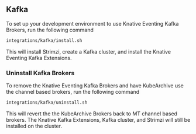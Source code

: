 ## Kafka

To set up your development environment to use Knative Eventing Kafka Brokers, run the following command

```bash
integrations/kafka/install.sh
```

This will install Strimzi, create a Kafka cluster, and install the Knative Eventing Kafka Extensions.

### Uninstall Kafka Brokers

To remove the Knative Eventing Kafka Brokers and have KubeArchive use the channel based brokers, run the following
command

```bash
integrations/kafka/uninstall.sh
```

This will revert the the KubeArchive Brokers back to MT channel based brokers. The Knative Kafka Extensions, Kafka
cluster, and Strimzi will still be installed on the cluster.
